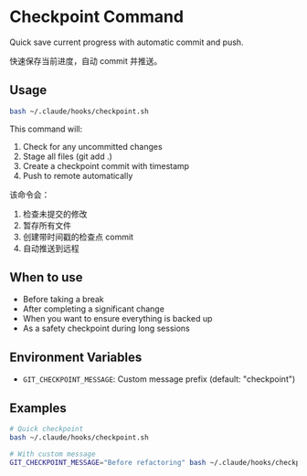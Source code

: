 # Checkpoint Command

Quick save current progress with automatic commit and push.

快速保存当前进度，自动 commit 并推送。

## Usage

```bash
bash ~/.claude/hooks/checkpoint.sh
```

This command will:
1. Check for any uncommitted changes
2. Stage all files (git add .)
3. Create a checkpoint commit with timestamp
4. Push to remote automatically

该命令会：
1. 检查未提交的修改
2. 暂存所有文件
3. 创建带时间戳的检查点 commit
4. 自动推送到远程

## When to use

- Before taking a break
- After completing a significant change
- When you want to ensure everything is backed up
- As a safety checkpoint during long sessions

## Environment Variables

- `GIT_CHECKPOINT_MESSAGE`: Custom message prefix (default: "checkpoint")

## Examples

```bash
# Quick checkpoint
bash ~/.claude/hooks/checkpoint.sh

# With custom message
GIT_CHECKPOINT_MESSAGE="Before refactoring" bash ~/.claude/hooks/checkpoint.sh
```
